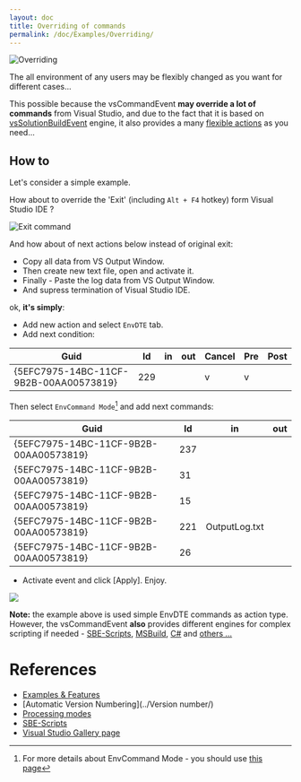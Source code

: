 ```yaml
---
layout: doc
title: Overriding of commands
permalink: /doc/Examples/Overriding/
---
```


![Overriding](../../Resources/examples/cmds/ill.png)

The all environment of any users may be flexibly changed as you want for different cases...

This possible because the vsCommandEvent **may override a lot of commands** from Visual Studio, 
and due to the fact that it is based on [vsSolutionBuildEvent](http://vssbe.r-eg.net) engine, it also provides a many [flexible actions](../../Examples/) as you need...

## How to

Let's consider a simple example.

How about to override the 'Exit' (including `Alt + F4` hotkey) form Visual Studio IDE ?

![Exit command](../../Resources/examples/cmds/menu.png)

And how about of next actions below instead of original exit:

* Copy all data from VS Output Window.
* Then create new text file, open and activate it.
* Finally - Paste the log data from VS Output Window.
* And supress termination of Visual Studio IDE.

ok, **it's simply**:

* Add new action and select `EnvDTE` tab.
* Add next condition:

 Guid | Id | in | out | Cancel | Pre | Post
------|----|----|-----|--------|-----|-----
{5EFC7975-14BC-11CF-9B2B-00AA00573819} | 229 | | | v | v | 

Then select `EnvCommand Mode`[^1] and add next commands:

 Guid | Id | in | out 
------|----|----|-----
{5EFC7975-14BC-11CF-9B2B-00AA00573819} | 237 | | 
{5EFC7975-14BC-11CF-9B2B-00AA00573819} | 31 | | 
{5EFC7975-14BC-11CF-9B2B-00AA00573819} | 15 | | 
{5EFC7975-14BC-11CF-9B2B-00AA00573819} | 221 | OutputLog.txt | 
{5EFC7975-14BC-11CF-9B2B-00AA00573819} | 26 | | 

* Activate event and click [Apply]. Enjoy.

![](../../Resources/examples/cmds/live.gif)

**Note:** the example above is used simple EnvDTE commands as action type.
However, the vsCommandEvent **also** provides different engines for complex scripting if needed - [SBE-Scripts](../../Scripts/SBE-Scripts/), [MSBuild](../../Scripts/MSBuild/), [C#](../../Modes/CSharp/) and [others ...](../../Modes/)

# References

* [Examples & Features](../../Examples/)
* [Automatic Version Numbering](../Version number/)
* [Processing modes](../../Modes/)
* [SBE-Scripts](../../Scripts/SBE-Scripts/)
* [Visual Studio Gallery page](https://visualstudiogallery.msdn.microsoft.com/ad9f19b2-04c0-46fe-9637-9a52ce4ca661/)

[^1]: For more details about EnvCommand Mode - you should use [this page](../../Modes/EnvCommand/)
